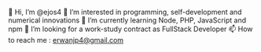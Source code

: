 👋 Hi, I’m @ejos4
👀 I’m interested in programming, self-development and numerical innovations
🌱 I’m currently learning Node, PHP, JavaScript and npm
💞️ I’m looking for a work-study contract as FullStack Developer
📫 How to reach me : erwanjp4@gmail.com
